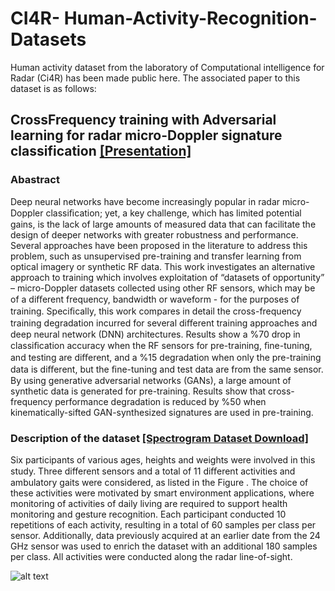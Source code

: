 # CI4R- Human-Activity-Recognition-Datasets
Human activity dataset from the laboratory of Computational intelligence for Radar (Ci4R) has been made public here. The associated paper to this dataset is as follows:
## CrossFrequency training with Adversarial learning for radar micro-Doppler signature classification [[Presentation]](https://www.spiedigitallibrary.org/conference-proceedings-of-spie/11408/2559155/Cross-frequency-training-with-adversarial-learning-for-radar-micro-Doppler/10.1117/12.2559155.short?SSO=1)

### Abastract
Deep neural networks have become increasingly popular in radar micro-Doppler classiﬁcation; yet, a key challenge, which has limited potential gains, is the lack of large amounts of measured data that can facilitate the design of deeper networks with greater robustness and performance. Several approaches have been proposed in the literature to address this problem, such as unsupervised pre-training and transfer learning from optical imagery or synthetic RF data. This work investigates an alternative approach to training which involves exploitation of “datasets of opportunity” – micro-Doppler datasets collected using other RF sensors, which may be of a diﬀerent frequency, bandwidth or waveform - for the purposes of training. Speciﬁcally, this work compares in detail the cross-frequency training degradation incurred for several diﬀerent training approaches and deep neural network (DNN) architectures. Results show a %70 drop in classiﬁcation accuracy when the RF sensors for pre-training, ﬁne-tuning, and testing are diﬀerent, and a %15 degradation when only the pre-training data is diﬀerent, but the ﬁne-tuning and test data are from the same sensor. By using generative adversarial networks (GANs), a large amount of synthetic data is generated for pre-training. Results show that cross-frequency performance degradation is reduced by %50 when kinematically-sifted GAN-synthesized signatures are used in pre-training.

### Description of the dataset [[Spectrogram Dataset Download]](https://drive.google.com/file/d/1xXvFDHT5o59opTmj-Zkp3dFPBLvZUWU4/view)
Six participants of various ages, heights and weights were involved in this study. Three different sensors and a total of 11 diﬀerent activities and ambulatory gaits were considered, as listed in the Figure . The choice of these activities were motivated by smart environment applications, where monitoring of activities of daily living are required to support health monitoring and gesture recognition. Each participant conducted 10 repetitions of each activity, resulting in a total of 60 samples per class per sensor. Additionally, data previously acquired at an earlier date from the 24 GHz sensor was used to enrich the dataset with an additional 180 samples per class. All activities were conducted along the radar line-of-sight.

![alt text](http://url/to/img.png)


